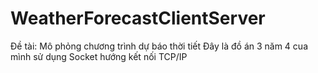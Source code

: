# WeatherForecastClientServer
Đề tài: Mô phỏng chương trình dự báo thời tiết
Đây là đồ án 3 năm 4 cua mình sử dụng Socket hướng kết nối TCP/IP
